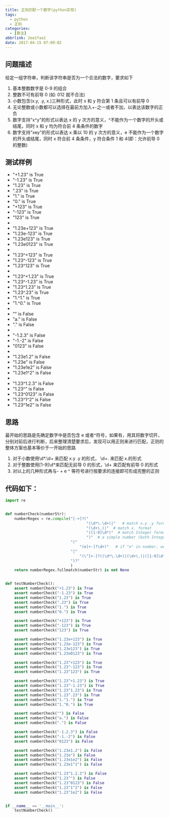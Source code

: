 ```yaml
---
title: 正则匹配一个数字(python实现)
tags:
  - python
  - 正则
categories:
  - [算法]
abbrlink: 2ee1faa1
date: 2017-04-15 07:09:02
---
```


## 问题描述

给定一组字符串，判断该字符串是否为一个合法的数字，要求如下

1. 基本整数数字是 0-9 的组合
1. 整数不可有前导 0 (如: 012 就不合法)
1. 小数包含(x.y, .y, x.)三种形式，此时 x 和 y 符合第 1 条且可以有前导 0
1. 无论整数或小数都可以选择在最前方加入+-之一或者不加，以表达该数字的正负
1. 数字支持"x^y"的形式以表达 x 的 y 次方的意义，^不能作为一个数字的开头或结尾，同时 x 和 y 均为符合前 4 条条件的数字
1. 数字支持"xey"的形式以表达 x 乘以 10 的 y 次方的意义，e 不能作为一个数字的开头或结尾，同时 x 符合前 4 条条件，y 符合条件 1 和 4(即：允许前导 0 的整数)

## 测试样例

- "+1.23" is True
- "-1.23" is True
- "1.23" is True
- ".23" is True
- "1." is True
- "0." is True
- "+123" is True
- "-123" is True
- "123" is True
-
- "1.23e+123" is True
- "1.23e-123" is True
- "1.23e123" is True
- "1.23e0123" is True
-
- "1.23^+123" is True
- "1.23^-123" is True
- "1.23^123" is True
-
- "1.23^+1.23" is True
- "1.23^-1.23" is True
- "1.23^1.23" is True
- "1.23^.23" is True
- "1.^1." is True
- "1.^0." is True
-
- "" is False
- "a." is False
- "." is False
-
- "-1.2.3" is False
- "-1.-2" is False
- "0123" is False
-
- "1.23e1.2" is False
- "1.23e" is False
- "1.23e1e2" is False
- "1.23e1^2" is False
-
- "1.23^1.2.3" is False
- "1.23^" is False
- "1.23^0123" is False
- "1.23^1^2" is False
- "1.23^1e2" is False

## 思路

最开始的思路是先确定数字中是否包含 e 或者^符号，如果有，用其将数字切开，分别对前后进行判断，后来整理清楚要求后，发现可以用正则来进行匹配，正则的整体方案也基本等价于一开始的思路

1. 对于小数使用\d\*\.\d+ 来匹配 x.y .y 的形式， \d+\. 来匹配 x.的形式
1. 对于整数使用[1-9]\d\*来匹配无前导 0 的形式，\d+ 来匹配有前导 0 的形式
1. 对以上的几种形式再与- + e ^ 等符号进行按要求的连接即可形成完整的正则

## 代码如下：

```python
import re


def numberCheck(numberStr):
    numberRegex = re.compile("[-+]?("
                                    "(\d*\.\d+)|"   # match x.y .y format
                                    "(\d+\.)|"  # match x. format
                                    "([1-9]\d*)"  # match Integer format(without lead zero)
                                    ")"  # a simple number (both Integer and Double)
                             "("
                                 "(e[+-]?\d+)"   # if "e" in number, we need a Integer(can lead with zero) below
                             "|"
                                 "(\^[+-]?((\d*\.\d+)|(\d+\.)|([1-9]\d*)))"  # if "^" in number, we need a simple number below
                             ")?"
                             )
    return numberRegex.fullmatch(numberStr) is not None


def testNumberCheck():
    assert numberCheck("+1.23") is True
    assert numberCheck("-1.23") is True
    assert numberCheck("1.23") is True
    assert numberCheck(".23") is True
    assert numberCheck("1.") is True
    assert numberCheck("0.") is True

    assert numberCheck("+123") is True
    assert numberCheck("-123") is True
    assert numberCheck("123") is True

    assert numberCheck("1.23e+123") is True
    assert numberCheck("1.23e-123") is True
    assert numberCheck("1.23e123") is True
    assert numberCheck("1.23e0123") is True

    assert numberCheck("1.23^+123") is True
    assert numberCheck("1.23^-123") is True
    assert numberCheck("1.23^123") is True

    assert numberCheck("1.23^+1.23") is True
    assert numberCheck("1.23^-1.23") is True
    assert numberCheck("1.23^1.23") is True
    assert numberCheck("1.23^.23") is True
    assert numberCheck("1.^1.") is True
    assert numberCheck("1.^0.") is True

    assert numberCheck("") is False
    assert numberCheck("a.") is False
    assert numberCheck(".") is False

    assert numberCheck("-1.2.3") is False
    assert numberCheck("-1.-2") is False
    assert numberCheck("0123") is False

    assert numberCheck("1.23e1.2") is False
    assert numberCheck("1.23e") is False
    assert numberCheck("1.23e1e2") is False
    assert numberCheck("1.23e1^2") is False

    assert numberCheck("1.23^1.2.3") is False
    assert numberCheck("1.23^") is False
    assert numberCheck("1.23^0123") is False
    assert numberCheck("1.23^1^2") is False
    assert numberCheck("1.23^1e2") is False


if __name__ == '__main__':
    testNumberCheck()
```
